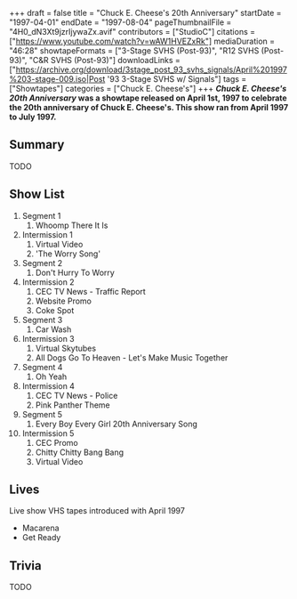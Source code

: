 +++
draft = false
title = "Chuck E. Cheese's 20th Anniversary"
startDate = "1997-04-01"
endDate = "1997-08-04"
pageThumbnailFile = "4H0_dN3Xt9jzrIjywaZx.avif"
contributors = ["StudioC"]
citations = ["https://www.youtube.com/watch?v=wAW1HVEZxRk"]
mediaDuration = "46:28"
showtapeFormats = ["3-Stage SVHS (Post-93)", "R12 SVHS (Post-93)", "C&R SVHS (Post-93)"]
downloadLinks = ["https://archive.org/download/3stage_post_93_svhs_signals/April%201997%203-stage-009.iso|Post '93 3-Stage SVHS w/ Signals"]
tags = ["Showtapes"]
categories = ["Chuck E. Cheese's"]
+++
***Chuck E. Cheese's 20th Anniversary* was a showtape released on April 1st, 1997 to celebrate the 20th anniversary of Chuck E. Cheese's.
This show ran from April 1997 to July 1997.**

## Summary

TODO

## Show List

1.  Segment 1
    1.  Whoomp There It Is
2.  Intermission 1
    1.  Virtual Video
    2.  'The Worry Song'
3.  Segment 2
    1.  Don't Hurry To Worry
4.  Intermission 2
    1.  CEC TV News - Traffic Report
    2.  Website Promo
    3.  Coke Spot
5.  Segment 3
    1.  Car Wash
6.  Intermission 3
    1.  Virtual Skytubes
    2.  All Dogs Go To Heaven - Let's Make Music Together
7.  Segment 4
    1.  Oh Yeah
8.  Intermission 4
    1.  CEC TV News - Police
    2.  Pink Panther Theme
9.  Segment 5
    1.  Every Boy Every Girl 20th Anniversary Song
10. Intermission 5
    1.  CEC Promo
    2.  Chitty Chitty Bang Bang
    3.  Virtual Video

## Lives

Live show VHS tapes introduced with April 1997

- Macarena
- Get Ready

## Trivia

TODO
